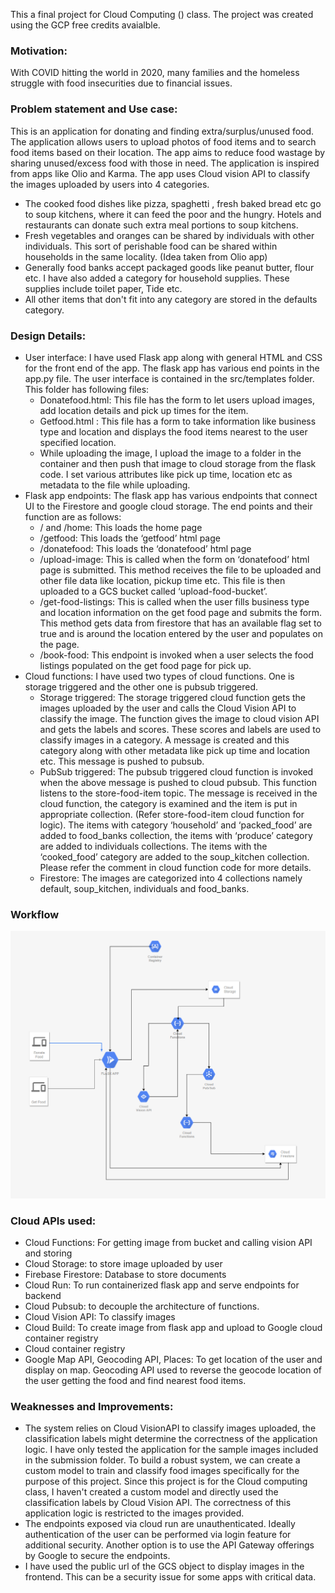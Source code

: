This a final project for Cloud Computing () class. The project was created using the GCP free credits avaialble. 

### Motivation: 
With COVID hitting the world in 2020, many families and the homeless
struggle with food insecurities due to financial issues.

### Problem statement and Use case: 
This is an application for donating and finding extra/surplus/unused food. The application allows users to upload photos of food items
and to search food items based on their location. The app aims to reduce food wastage
by sharing unused/excess food with those in need. The application is inspired from apps
like Olio and Karma. The app uses Cloud vision API to classify the images uploaded by
users into 4 categories.
 * The cooked food dishes like pizza, spaghetti , fresh baked bread etc go to soup
kitchens, where it can feed the poor and the hungry. Hotels and restaurants can
donate such extra meal portions to soup kitchens.
* Fresh vegetables and oranges can be shared by individuals with other
individuals. This sort of perishable food can be shared within households in the
same locality. (Idea taken from Olio app)
* Generally food banks accept packaged goods like peanut butter, flour etc. I
have also added a category for household supplies. These supplies include toilet
paper, Tide etc.
* All other items that don't fit into any category are stored in the defaults category.


### Design Details:
* User interface: I have used Flask app along with general HTML and CSS for the front
end of the app. The flask app has various end points in the app.py file. The user
interface is contained in the src/templates folder. This folder has following files:
  * Donatefood.html: This file has the form to let users upload images, add location
details and pick up times for the item.
  * Getfood.html : This file has a form to take information like business type and
location and displays the food items nearest to the user specified location.
  * While uploading the image, I upload the image to a folder in the container and
then push that image to cloud storage from the flask code. I set various attributes
like pick up time, location etc as metadata to the file while uploading.
* Flask app endpoints: The flask app has various endpoints that connect UI to the
Firestore and google cloud storage. The end points and their function are as follows:
   * / and /home: This loads the home page
   * /getfood: This loads the ‘getfood’ html page
   * /donatefood: This loads the ‘donatefood’ html page
   * /upload-image: This is called when the form on ‘donatefood’ html page is
submitted. This method receives the file to be uploaded and other file data like
location, pickup time etc. This file is then uploaded to a GCS bucket called
‘upload-food-bucket’.
  * /get-food-listings: This is called when the user fills business type and location
information on the get food page and submits the form. This method gets data
from firestore that has an available flag set to true and is around the location
entered by the user and populates on the page.
  * /book-food: This endpoint is invoked when a user selects the food listings
populated on the get food page for pick up.
* Cloud functions: I have used two types of cloud functions. One is storage triggered and
the other one is pubsub triggered.
  * Storage triggered: The storage triggered cloud function gets the images
uploaded by the user and calls the Cloud Vision API to classify the image. The
function gives the image to cloud vision API and gets the labels and scores.
These scores and labels are used to classify images in a category. A message is
created and this category along with other metadata like pick up time and
location etc. This message is pushed to pubsub.
  * PubSub triggered: The pubsub triggered cloud function is invoked when the
above message is pushed to cloud pubsub. This function listens to the
store-food-item topic. The message is received in the cloud function, the category
is examined and the item is put in appropriate collection. (Refer store-food-item
cloud function for logic). The items with category ‘household’ and ‘packed_food’
are added to food_banks collection, the items with ‘produce’ category are added
to individuals collections. The items with the ‘cooked_food’ category are added to
the soup_kitchen collection. Please refer the comment in cloud function code for
more details.
  * Firestore: The images are categorized into 4 collections namely default, soup_kitchen,
individuals and food_banks.

### Workflow
![alt text](https://github.com/JShivali/FoodRescuer/blob/main/system_flow.PNG?raw=true)

### Cloud APIs used:
* Cloud Functions: For getting image from bucket and calling vision API and storing 
* Cloud Storage: to store image uploaded by user
* Firebase Firestore: Database to store documents 
* Cloud Run: To run containerized flask app and serve endpoints for backend
* Cloud Pubsub: to decouple the architecture of functions.
* Cloud Vision API: To classify images
* Cloud Build: To create image from flask app and upload to Google cloud container registry
* Cloud container registry 
* Google Map API, Geocoding API, Places: To get location of the user and display on map. Geocoding API used to reverse the geocode location of the user getting the food and find nearest food items.


### Weaknesses and Improvements:
* The system relies on Cloud VisionAPI to classify images uploaded, the classification labels might determine the correctness of the application logic. I have only tested the application for the sample images included in the submission folder. To build a robust system, we can create a custom model to train and classify food images specifically for the purpose of this project. Since this project is for the Cloud computing class, I haven't created a custom model and directly used the classification labels by Cloud Vision API. The correctness of this application logic is restricted to the images provided. 
* The endpoints exposed via cloud run are unauthenticated. Ideally authentication of the user can be performed via login feature for additional security. Another option is to use the API Gateway offerings by Google to secure the endpoints.
* I have used the public url of the GCS object to display images in the frontend. This can be a security issue for some apps with critical data.
